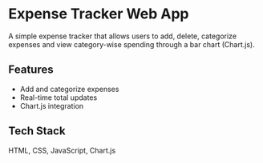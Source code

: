 # Expense Tracker Web App

A simple expense tracker that allows users to add, delete, categorize expenses and view category-wise spending through a bar chart (Chart.js).

## Features
- Add and categorize expenses
- Real-time total updates
- Chart.js integration

## Tech Stack
HTML, CSS, JavaScript, Chart.js

